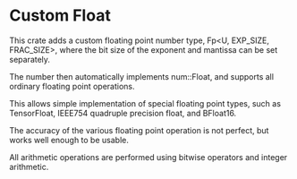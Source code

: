 # Custom Float

This crate adds a custom floating point number type, Fp<U, EXP_SIZE, FRAC_SIZE>, where the bit size of the exponent and mantissa can be set separately.

The number then automatically implements num::Float, and supports all ordinary floating point operations.

This allows simple implementation of special floating point types, such as TensorFloat, IEEE754 quadruple precision float, and BFloat16.

The accuracy of the various floating point operation is not perfect, but works well enough to be usable.

All arithmetic operations are performed using bitwise operators and integer arithmetic.
